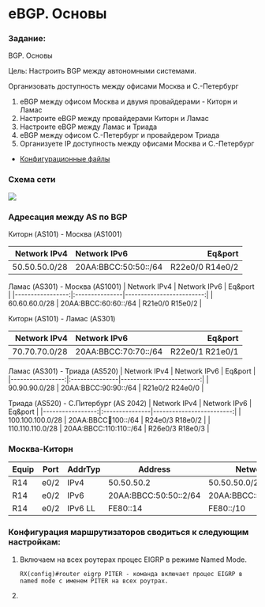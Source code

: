 #  eBGP. Основы

###  Задание:

BGP. Основы

Цель: Настроить BGP между автономными системами.

Организовать доступность между офисами Москва и С.-Петербург

1. eBGP между офисом Москва и двумя провайдерами - Киторн и Ламас
2. Настроите eBGP между провайдерами Киторн и Ламас
3. Настроите eBGP между Ламас и Триада
4. eBGP между офисом С.-Петербург и провайдером Триада
5. Организуете IP доступность между офисами Москва и С.-Петербург


- [Конфигурационные файлы](config/)

### Схема сети

![](Schema1.png)


### Адресация между AS по BGP

Киторн (AS101) - Москва (AS1001)

| Network IPv4     | Network IPv6    |  Eq&port          |
|-----------------:|:---------------|-------------------------:|
| 50.50.50.0/28    | 20AA:BBCC:50:50::/64   | R22e0/0  R14e0/2 |

Ламас (AS301) - Москва (AS1001)
| Network IPv4     | Network IPv6    |  Eq&port          |
|-----------------:|:---------------|-------------------------:|
| 60.60.60.0/28    | 20AA:BBCC:60:60::/64   | R21e0/0  R15e0/2 |

Киторн (AS101) - Ламас (AS301)

| Network IPv4     | Network IPv6    |  Eq&port          |
|-----------------:|:---------------|-------------------------:|
| 70.70.70.0/28    | 20AA:BBCC:70:70::/64   | R22e0/1  R21e0/1 |

Ламас (AS301) - Триада (AS520)
| Network IPv4     | Network IPv6    |  Eq&port          |
|-----------------:|:---------------|-------------------------:|
| 90.90.90.0/28    | 20AA:BBCC:90:90::/64   | R21e0/2  R24e0/0 |

Триада (AS520) - С.Питербург (AS 2042)
| Network IPv4     | Network IPv6    |  Eq&port          |
|-----------------:|:---------------|-------------------------:|
| 100.100.100.0/28    | 20AA:BBCC:100:100::/64   | R24e0/3  R18e0/2 |
| 110.110.110.0/28    | 20AA:BBCC:110:110::/64   | R26e0/3  R18e0/3 |







### Москва-Киторн

| Equip | Port | AddrTyp | Address                  | Network                | Description     |
|-------|------|---------|--------------------------|------------------------|-----------------|
|	R14	|	e0/2	|	IPv4		|	50.50.50.2	|	50.50.50.0/28	|	to	R22	e0/0	|
|	R14	|	e0/2	|	IPv6		|	20AA:BBCC:50:50::2/64	|	20AA:BBCC:50:50::/64	|	to	R22	e0/0	|
|	R14	|	e0/2	|	IPv6	LL	|	FE80::14	|	FE80::/10	|	to	R22	e0/0	|


### Конфигурация маршрутизаторов сводиться к следующим настройкам:

1. Включаем на всех роутерах процес EIGRP в режиме Named Mode. 
          
       RX(config)#router eigrp PITER - команда включает процес EIGRP в named mode с именем PITER на всех роутрах. 
 
2.
     
     



